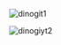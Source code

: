 


![dinogit1](https://github.com/user-attachments/assets/45ca14d4-d545-48c1-9031-78a479ea712f)

![dinogiyt2](https://github.com/user-attachments/assets/e536f9e8-bf50-49e8-b9a0-3a38017c47f2)

